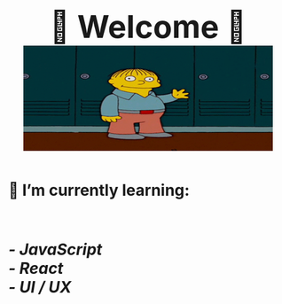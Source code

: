 # <div align="center"><h1>🦋 Welcome 🦋<br> <div align="center"> <img src="images/hello.gif" width="450px" height="190px">

#### <div align="left"> 🌱 I’m currently learning:</div>

##### <div align="left"> <br>- JavaScript <br>- React <br>- UI / UX </div>

<!--
**JenniferSmith007/JenniferSmith007** is a ✨ _special_ ✨ repository because its `README.md` (this file) appears on your GitHub profile.

Here are some ideas to get you started:

- 🔭 I’m currently working on ...
- 🌱 I’m currently learning ...
- 👯 I’m looking to collaborate on ...
- 🤔 I’m looking for help with ...
- 💬 Ask me about ...
- 📫 How to reach me: ...
- 😄 Pronouns: ...
- ⚡ Fun fact: ...
-->
